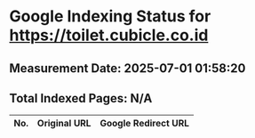 # Google Indexing Status for https://toilet.cubicle.co.id

## Measurement Date: 2025-07-01 01:58:20

## Total Indexed Pages: N/A

| No. | Original URL | Google Redirect URL |
|-----|--------------|---------------------|

